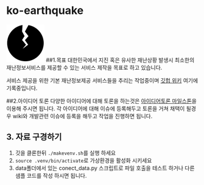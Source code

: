 # ko-earthquake
<img src="https://github.com/python-study-ko/ko-earthquake/blob/master/logo.png?raw=true" width="100">
##1.목표
대한민국에서 지진 혹은 유사한 재난상황 발생시 최소한의 재난정보서비스를 제공할 수 있는 서비스 제작을 목표로 하고 있습니다.

서비스 제공을 위한 기본 재난정보제공 서비스들을 추리는 작업중이며 [깃헙 위키](https://github.com/python-study-ko/ko-earthquake/wiki/%EC%9E%AC%EB%82%9C%EC%A0%95%EB%B3%B4%EC%A0%9C%EA%B3%B5-%EC%84%9C%EB%B9%84%EC%8A%A4-%EB%AA%A8%EC%9D%8C) 여기에 기록중입니다.

##2.아이디어 토론
다양한 아이디어에 대해 토론을 하는것은 [아이디어토론 마일스톤](https://github.com/python-study-ko/ko-earthquake/milestone/2)을 이용해 주시면 됩니다.
각 아이디어에 대해 이슈에 등록해두고 토론을 거쳐 채택이 될경우 wiki와 개발관련 이슈에 등록을 해두고 작업을 진행하면 됩니다.

## 3. 자료 구경하기
1. 깃을 클론한뒤 `./makevenv.sh`를 실행 하세요
2. `source .venv/bin/activate`로 가상환경을 활성화 시키세요
3. data폴더에서 있는 conect_data.py 스크립트로 파일 호출을 테스트 하거나 다른 샘플 코드를 작성 하시면 됩니다.